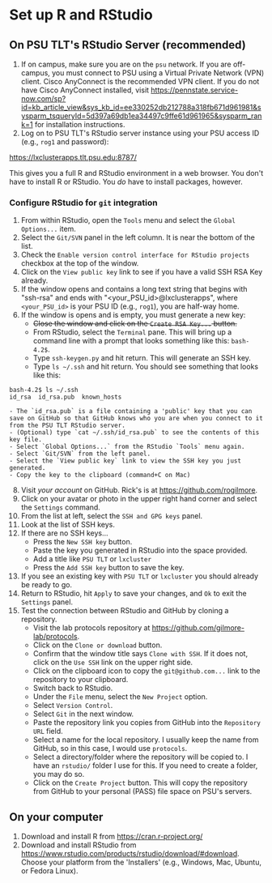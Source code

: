 # Set up R and RStudio

## On PSU TLT's RStudio Server (recommended)

1. If on campus, make sure you are on the `psu` network. 
If you are off-campus, you must connect to PSU using a Virtual Private Network (VPN) client.
Cisco AnyConnect is the recommended VPN client.
If you do not have Cisco AnyConnect installed, visit <https://pennstate.service-now.com/sp?id=kb_article_view&sys_kb_id=ee330252db212788a318fb671d961981&sysparm_tsqueryId=5d397a69db1ea34497c9ffe61d961965&sysparm_rank=1> for installation instructions.
1. Log on to PSU TLT's RStudio server instance using your PSU access ID (e.g., `rog1` and password):

<https://lxclusterapps.tlt.psu.edu:8787/>

This gives you a full R and RStudio environment in a web browser.
You don't have to install R or RStudio.
You *do* have to install packages, however.

### Configure RStudio for `git` integration

1. From within RStudio, open the `Tools` menu and select the `Global Options...` item.
2. Select the `Git/SVN` panel in the left column. It is near the bottom of the list.
3. Check the `Enable version control interface for RStudio projects` checkbox at the top of the window.
4. Click on the `View public key` link to see if you have a valid SSH RSA Key already. 
5. If the window opens and contains a long text string that begins with "ssh-rsa" and ends with "<your_PSU_id>@lxclusterapps", where `<your_PSU_id>` is your PSU ID (e.g., `rog1`), you are half-way home.
6. If the window is opens and is empty, you must generate a new key:
    - ~~Close the window and click on the `Create RSA Key...` button.~~
    - From RStudio, select the `Terminal` pane. This will bring up a command line with a prompt that looks something like this: `bash-4.2$`.
    - Type `ssh-keygen.py` and hit return. This will generate an SSH key.
    - Type `ls ~/.ssh` and hit return. You should see something that looks like this:
```
bash-4.2$ ls ~/.ssh
id_rsa  id_rsa.pub  known_hosts
```
    - The `id_rsa.pub` is a file containing a 'public' key that you can save on GitHub so that GitHub knows who you are when you connect to it from the PSU TLT RStudio server.
    - (Optional) type `cat ~/.ssh/id_rsa.pub` to see the contents of this key file.
    - Select `Global Options...` from the RStudio `Tools` menu again.
    - Select `Git/SVN` from the left panel.
    - Select the `View public key` link to view the SSH key you just generated.
    - Copy the key to the clipboard (command+C on Mac)
8. Visit *your account* on GitHub. Rick's is at <https://github.com/rogilmore>.
9. Click on your avatar or photo in the upper right hand corner and select the `Settings` command.
10. From the list at left, select the `SSH and GPG keys` panel.
11. Look at the list of SSH keys.
12. If there are no SSH keys...
    - Press the `New SSH key` button.
    - Paste the key you generated in RStudio into the space provided.
    - Add a title like `PSU TLT` or `lxcluster`
    - Press the `Add SSH key` button to save the key.
13. If you see an existing key with `PSU TLT` or `lxcluster` you should already be ready to go.
14. Return to RStudio, hit `Apply` to save your changes, and `Ok` to exit the `Settings` panel.
15. Test the connection between RStudio and GitHub by cloning a repository.
    - Visit the lab protocols repository at <https://github.com/gilmore-lab/protocols>.
    - Click on the `Clone or download` button.
    - Confirm that the window title says `Clone with SSH`. If it does not, click on the `Use SSH` link on the upper right side.
    - Click on the clipboard icon to copy the `git@github.com...` link to the repository to your clipboard.
    - Switch back to RStudio.
    - Under the `File` menu, select the `New Project` option.
    - Select `Version Control`.
    - Select `Git` in the next window.
    - Paste the repository link you copies from GitHub into the `Repository URL` field.
    - Select a name for the local repository. I usually keep the name from GitHub, so in this case, I would use `protocols`.
    - Select a directory/folder where the repository will be copied to. I have an `rstudio/` folder I use for this. If you need to create a folder, you may do so.
    - Click on the `Create Project` button. This will copy the repository from GitHub to your personal (PASS) file space on PSU's servers.
    
## On your computer

1. Download and install R from <https://cran.r-project.org/>
2. Download and install RStudio from <https://www.rstudio.com/products/rstudio/download/#download>. Choose your platform from the 'Installers' (e.g., Windows, Mac, Ubuntu, or Fedora Linux).